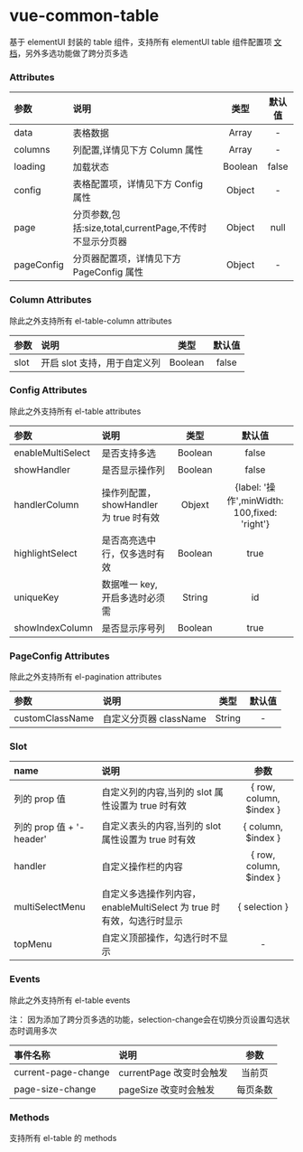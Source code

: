 # vue-common-table

基于 elementUI 封装的 table 组件，支持所有 elementUI table 组件配置项 [文档](https://element.eleme.cn/2.12/#/zh-CN/component/table)，另外多选功能做了跨分页多选

### Attributes

| 参数       | 说明                                                    |  类型   | 默认值 |
| :--------- | :------------------------------------------------------ | :-----: | :----: |
| data       | 表格数据                                                |  Array  |   -    |
| columns    | 列配置,详情见下方 Column 属性                           |  Array  |   -    |
| loading    | 加载状态                                                | Boolean | false  |
| config     | 表格配置项，详情见下方 Config 属性                      | Object  |   -    |
| page       | 分页参数,包括:size,total,currentPage,不传时不显示分页器 | Object  |  null  |
| pageConfig | 分页器配置项，详情见下方 PageConfig 属性                | Object  |   -    |

### Column Attributes

除此之外支持所有 el-table-column attributes

| 参数 | 说明                         |  类型   | 默认值 |
| :--- | :--------------------------- | :-----: | :----: |
| slot | 开启 slot 支持，用于自定义列 | Boolean | false  |

### Config Attributes

除此之外支持所有 el-table attributes

| 参数              | 说明                                   |  类型   |                    默认值                    |
| :---------------- | :------------------------------------- | :-----: | :------------------------------------------: |
| enableMultiSelect | 是否支持多选                           | Boolean |                    false                     |
| showHandler       | 是否显示操作列                         | Boolean |                    false                     |
| handlerColumn     | 操作列配置，showHandler 为 true 时有效 | Objext  | {label: '操作',minWidth: 100,fixed: 'right'} |
| highlightSelect   | 是否高亮选中行，仅多选时有效           | Boolean |                     true                     |
| uniqueKey         | 数据唯一 key, 开启多选时必须需         | String  |                      id                      |
| showIndexColumn   | 是否显示序号列                         | Boolean |                     true                     |

### PageConfig Attributes

除此之外支持所有 el-pagination attributes

| 参数            | 说明                   |  类型  | 默认值 |
| :-------------- | :--------------------- | :----: | :----: |
| customClassName | 自定义分页器 className | String |   -    |

### Slot

| name                     | 说明                                                                 |           参数           |
| :----------------------- | :------------------------------------------------------------------- | :----------------------: |
| 列的 prop 值             | 自定义列的内容,当列的 slot 属性设置为 true 时有效                    | { row, column, \$index } |
| 列的 prop 值 + '-header' | 自定义表头的内容,当列的 slot 属性设置为 true 时有效                  |   { column, \$index }    |
| handler                  | 自定义操作栏的内容                                                   | { row, column, \$index } |
| multiSelectMenu          | 自定义多选操作列内容，enableMultiSelect 为 true 时有效，勾选行时显示 |      { selection }       |
| topMenu                  | 自定义顶部操作，勾选行时不显示                                       |            -             |

### Events

除此之外支持所有 el-table events

注： 因为添加了跨分页多选的功能，selection-change会在切换分页设置勾选状态时调用多次

| 事件名称            | 说明                     |   参数   |
| :------------------ | :----------------------- | :------: |
| current-page-change | currentPage 改变时会触发 |  当前页  |
| page-size-change    | pageSize 改变时会触发    | 每页条数 |

### Methods

支持所有 el-table 的 methods
